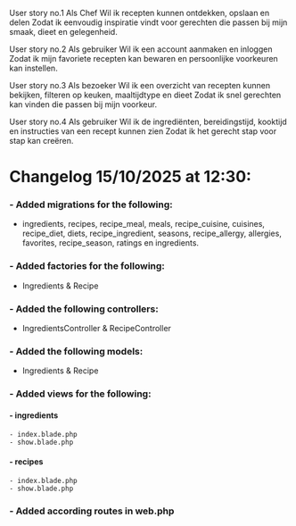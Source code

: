 User story no.1
Als Chef 
Wil ik recepten kunnen ontdekken, opslaan en delen
Zodat ik eenvoudig inspiratie vindt voor gerechten die passen bij mijn smaak, dieet en gelegenheid.

User story no.2
Als gebruiker
Wil ik een account aanmaken en inloggen
Zodat ik mijn favoriete recepten kan bewaren en persoonlijke voorkeuren kan instellen.

User story no.3
Als bezoeker
Wil ik een overzicht van recepten kunnen bekijken, filteren op keuken, maaltijdtype en dieet
Zodat ik snel gerechten kan vinden die passen bij mijn voorkeur.

User story no.4
Als gebruiker
Wil ik de ingrediënten, bereidingstijd, kooktijd en instructies van een recept kunnen zien
Zodat ik het gerecht stap voor stap kan creëren.


# Changelog 15/10/2025 at 12:30:

### - Added migrations for the following:

- ingredients, recipes, recipe_meal, meals, recipe_cuisine, cuisines, recipe_diet, diets, recipe_ingredient, seasons, recipe_allergy, allergies, favorites, recipe_season, ratings en ingredients.

### - Added factories for the following:

  - Ingredients & Recipe

### - Added the following controllers:

  - IngredientsController & RecipeController

### - Added the following models:

  - Ingredients & Recipe

### - Added views for the following:

####   - ingredients

    - index.blade.php
    - show.blade.php

####   - recipes

    - index.blade.php
    - show.blade.php

### - Added according routes in web.php
